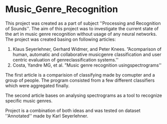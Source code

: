 # Music_Genre_Recognition

This project was created as a part of subject ''Processing and Recognition of Sounds''. The aim of this project was to investigate the current state of the art in music genre recognition without usage of any neural networks. The project was created basing on following articles:
1. Klaus Seyerlehner, Gerhard Widmer, and Peter Knees. ”Acomparison of human, automatic and collaborative musicgenre classification and user centric evaluation of genreclassification systems.'' 
2. Costa, Yandre MG, et al. ”Music genre recognition usingspectrograms''

The first article is a comparision of classifying made by comupter and a group of people. The program consisted from a few different classifiers which were aggregated finally.

The second article bases on analysing spectrograms as a tool to recognize specific music genres.

Project is a combination of both ideas and was tested on dataset ''Annotated'' made by Karl Seyerlehner.
